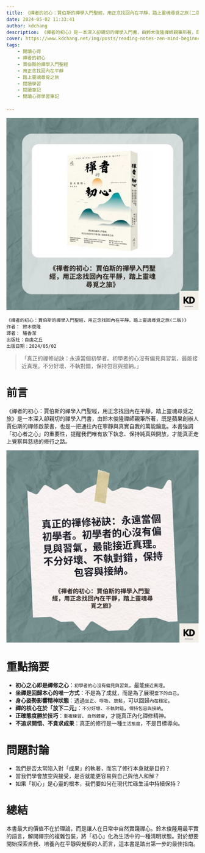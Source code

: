 ```yaml
---
title: 《禪者的初心：賈伯斯的禪學入門聖經，用正念找回內在平靜，踏上靈魂尋覓之旅(二版)》 | 閱讀心得學習筆記
date: 2024-05-02 11:33:41
author: kdchang
description: 《禪者的初心》是一本深入卻親切的禪學入門書，由鈴木俊隆禪師親筆所著，既是蘋果創辦人賈伯斯的禪修啟蒙書，也是一把通往內在寧靜與真實自我的萬能鑰匙。本書強調「初心者之心」的重要性，提醒我們唯有放下執念、保持純真與開放，才能真正走上覺察與慈悲的修行之路。
cover: https://www.kdchang.net/img/posts/reading-notes-zen-mind-beginners-mind-1.jpg
tags: 
    - 閱讀心得
    - 禪者的初心
    - 賈伯斯的禪學入門聖經
    - 用正念找回內在平靜
    - 踏上靈魂尋覓之旅
    - 閱讀學習
    - 閱讀筆記
    - 閱讀心得學習筆記

---
```


![](img/posts/reading-notes-zen-mind-beginners-mind-1.jpg)

```
《禪者的初心：賈伯斯的禪學入門聖經，用正念找回內在平靜，踏上靈魂尋覓之旅(二版)》
作者： 鈴木俊隆  
譯者： 駱香潔
出版社：自由之丘  
出版日期：2024/05/02
```

> 「真正的禪修祕訣：永遠當個初學者。初學者的心沒有偏見與習氣，最能接近真理。不分好壞、不執對錯，保持包容與接納。」

# 前言
《禪者的初心：賈伯斯的禪學入門聖經，用正念找回內在平靜，踏上靈魂尋覓之旅》是一本深入卻親切的禪學入門書，由鈴木俊隆禪師親筆所著，既是蘋果創辦人賈伯斯的禪修啟蒙書，也是一把通往內在寧靜與真實自我的萬能鑰匙。本書強調「初心者之心」的重要性，提醒我們唯有放下執念、保持純真與開放，才能真正走上覺察與慈悲的修行之路。

![](img/posts/reading-notes-zen-mind-beginners-mind-2.jpg)

# 重點摘要
- **初心之心即是禪修之心**：`初學者的心沒有偏見與習氣`，最能`接近真理`。  
- **坐禪是回歸本心的唯一方式**：不是為了成就，而是為了展現`當下的自己`。  
- **身心姿勢影響精神狀態**：透過`坐正`、`呼吸`、`放鬆`，可以回歸`內在穩定`。  
- **禪的核心在於「放下二元」**：`不分好壞`、`不執對錯`，`保持包容與接納`。  
- **正確態度勝於技巧**：`重複練習`、`自然體會`，才能真正內化禪修精神。  
- **不追求開悟、不貪求成果**：真正的修行是一種`生活態度`，不是目標導向。  

# 問題討論
- 我們是否太常陷入對「成果」的執著，而忘了修行本身就是目的？  
- 當我們學會放空與接受，是否就能更容易與自己與他人和解？  
- 如果「初心」是心靈的根本，我們要如何在現代忙碌生活中持續保持？

# 總結
本書最大的價值不在於理論，而是讓人在日常中自然實踐禪心。鈴木俊隆用最平實的語言，解開禪宗的複雜包裝，將「初心」化為生活中的一種清明狀態。對於想要開始探索自我、培養內在平靜與覺察的人而言，這本書是踏出第一步的最佳指南。